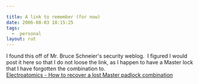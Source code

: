 ```yaml
---

title: A link to remember (for now)
date: 2006-08-03 18:15:25
tags:
  -  personal
layout: rut
---
```


I found this off of Mr. Bruce Schneier's security weblog.&nbsp; I figured I would post it here so that I do not loose the link, as I happen to have a Master lock that I have forgotten the combination to. <br  /><a href="http://www.fusor.us/lockpick.html">Electroatomics - How to recover a lost Master padlock combination</a>

